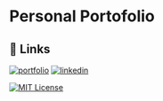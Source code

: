 
# Personal Portofolio

## 🔗 Links
[![portfolio](https://img.shields.io/badge/my_portfolio-000?style=for-the-badge&logo=ko-fi&logoColor=white)](https://yoniberplay.github.io/portofolio/)
[![linkedin](https://img.shields.io/badge/linkedin-0A66C2?style=for-the-badge&logo=linkedin&logoColor=white)](https://www.linkedin.com/in/yoniber-encarnacion/)


[![MIT License](https://img.shields.io/badge/License-MIT-green.svg)](https://choosealicense.com/licenses/mit/)
